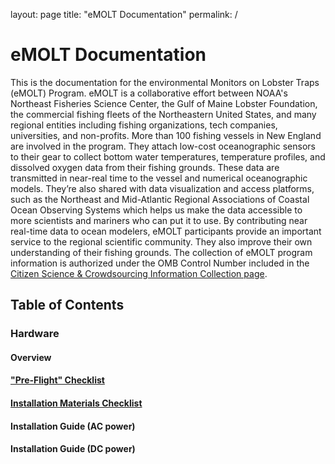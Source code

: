layout: page
title: "eMOLT Documentation"
permalink: /

# eMOLT Documentation

This is the documentation for the environmental Monitors on Lobster Traps (eMOLT) Program. eMOLT is a collaborative effort between NOAA's Northeast Fisheries Science Center, the Gulf of Maine Lobster Foundation, the commercial fishing fleets of the Northeastern United States, and many regional entities including fishing organizations, tech companies, universities, and non-profits. 
More than 100 fishing vessels in New England are involved in the program. They attach low-cost oceanographic sensors to their gear to collect bottom water temperatures, temperature profiles, and dissolved oxygen data from their fishing grounds. These data are transmitted in near-real time to the vessel and numerical oceanographic models. They’re also shared with data visualization and access platforms, such as the Northeast and Mid-Atlantic Regional Associations of Coastal Ocean Observing Systems which helps us make the data accessible to more scientists and mariners who can put it to use. By contributing near real-time data to ocean modelers, eMOLT participants provide an important service to the regional scientific community. They also improve their own understanding of their fishing grounds. The collection of eMOLT program information is authorized under the OMB Control Number included in the [Citizen Science & Crowdsourcing Information Collection page](https://www.fisheries.noaa.gov/national/science-data/citizen-science-crowdsourcing-information-collections).

## Table of Contents

### Hardware 

#### Overview
#### ["Pre-Flight" Checklist](https://github.com/GMaynard1/eMOLT_wiki/blob/ac839006de55aca9e8b28bffd5b7bf7f6c8e47b0/preflight.md)
#### [Installation Materials Checklist](https://github.com/GMaynard1/eMOLT_wiki/wiki/Installation-Materials-Checklist)
#### Installation Guide (AC power)
#### Installation Guide (DC power)
